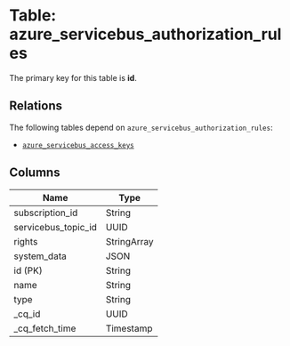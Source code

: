 # Table: azure_servicebus_authorization_rules


The primary key for this table is **id**.

## Relations
The following tables depend on `azure_servicebus_authorization_rules`:
  - [`azure_servicebus_access_keys`](azure_servicebus_access_keys.md)

## Columns
| Name          | Type          |
| ------------- | ------------- |
|subscription_id|String|
|servicebus_topic_id|UUID|
|rights|StringArray|
|system_data|JSON|
|id (PK)|String|
|name|String|
|type|String|
|_cq_id|UUID|
|_cq_fetch_time|Timestamp|